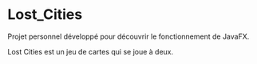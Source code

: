 # Lost_Cities

Projet personnel développé pour découvrir le fonctionnement de JavaFX.

Lost Cities est un jeu de cartes qui se joue à deux.
